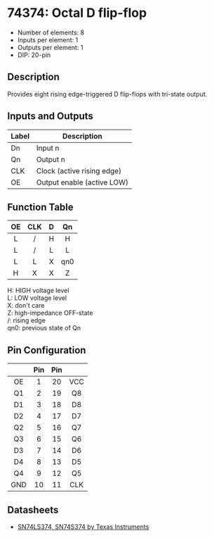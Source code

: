 # 74374: Octal D flip-flop

- Number of elements: 8
- Inputs per element: 1
- Outputs per element: 1
- DIP: 20-pin

## Description

Provides eight rising edge-triggered D flip-flops with tri-state output.

## Inputs and Outputs

| Label | Description                |
|:----- | -------------------------- |
| Dn    | Input n                    |
| Qn    | Output n                   |
| CLK   | Clock (active rising edge) |
| OE    | Output enable (active LOW) |

## Function Table

| OE  | CLK | D   | Qn  |
|:---:|:---:|:---:|:---:|
| L   | /   | H   | H   |
| L   | /   | L   | L   |
| L   | L   | X   | qn0 |
| H   | X   | X   | Z   |

H: HIGH voltage level  
L: LOW voltage level  
X: don't care  
Z: high-impedance OFF-state  
/: rising edge  
qn0: previous state of Qn

## Pin Configuration

|     | Pin | Pin |     |
|:---:|:---:|:---:|:---:|
| OE  |   1 |  20 | VCC |
| Q1  |   2 |  19 | Q8  |
| D1  |   3 |  18 | D8  |
| D2  |   4 |  17 | D7  |
| Q2  |   5 |  16 | Q7  |
| Q3  |   6 |  15 | Q6  |
| D3  |   7 |  14 | D6  |
| D4  |   8 |  13 | D5  |
| Q4  |   9 |  12 | Q5  |
| GND |  10 |  11 | CLK |

## Datasheets

- [SN74LS374, SN74S374 by Texas Instruments](http://www.farnell.com/datasheets/1965578.pdf)
